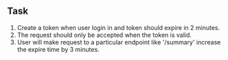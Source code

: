 ## Task 

1. Create a token when user login in and token should expire in 2 minutes.
2. The request should only be accepted when the token is valid.
3. User will make request to a particular endpoint like '/summary' increase the expire time by 3 minutes.
 